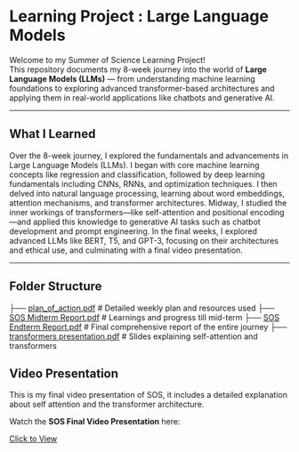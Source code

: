 # Learning Project : Large Language Models

Welcome to my Summer of Science Learning Project!  
This repository documents my 8-week journey into the world of **Large Language Models (LLMs)** — from understanding machine learning foundations to exploring advanced transformer-based architectures and applying them in real-world applications like chatbots and generative AI.

---

## What I Learned

Over the 8-week journey, I explored the fundamentals and advancements in Large Language Models (LLMs). I began with core machine learning concepts like regression and classification, followed by deep learning fundamentals including CNNs, RNNs, and optimization techniques. I then delved into natural language processing, learning about word embeddings, attention mechanisms, and transformer architectures. Midway, I studied the inner workings of transformers—like self-attention and positional encoding—and applied this knowledge to generative AI tasks such as chatbot development and prompt engineering. In the final weeks, I explored advanced LLMs like BERT, T5, and GPT-3, focusing on their architectures and ethical use, and culminating with a final video presentation.

---

## Folder Structure


├── [plan_of_action.pdf](./plan_of_action.pdf)              # Detailed weekly plan and resources used
├── [SOS Midterm Report.pdf](./SOS%20Midterm%20Report.pdf)         # Learnings and progress till mid-term
├── [SOS Endterm Report.pdf](./SOS%20Endterm%20Report.pdf)         # Final comprehensive report of the entire journey
├── [transformers presentation.pdf](./transformers%20presentation.pdf)  # Slides explaining self-attention and transformers

## Video Presentation 

This is my final video presentation of SOS, it includes a detailed explanation about self attention and the transformer architecture.

Watch the **SOS Final Video Presentation** here: 

[Click to View](https://drive.google.com/file/d/1VLJVjRsu0feTZ1XnEf1yV6TPYjZnyCbW/view?usp=sharing)